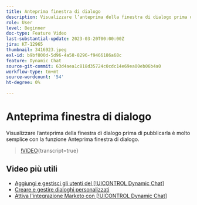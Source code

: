```yaml
---
title: Anteprima finestra di dialogo
description: Visualizzare l’anteprima della finestra di dialogo prima di pubblicarla è molto semplice con la funzione Anteprima finestra di dialogo.
role: User
level: Beginner
doc-type: Feature Video
last-substantial-update: 2023-03-20T00:00:00Z
jira: KT-12965
thumbnail: 3416923.jpeg
exl-id: b9bf800d-5d96-4a58-8296-f9466186a68c
feature: Dynamic Chat
source-git-commit: 63d4aea1c818d35724c0cdc14e69ea00eb06b4a0
workflow-type: tm+mt
source-wordcount: '54'
ht-degree: 0%

---
```


# Anteprima finestra di dialogo

Visualizzare l’anteprima della finestra di dialogo prima di pubblicarla è molto semplice con la funzione Anteprima finestra di dialogo.

>[!VIDEO](https://video.tv.adobe.com/v/3416923/?quality=12&learn=on){transcript=true}

## Video più utili

* [Aggiungi e gestisci gli utenti del [!UICONTROL Dynamic Chat]](user-management.md)
* [Creare e gestire dialoghi personalizzati](dialogue-management.md)
* [Attiva l&#39;integrazione Marketo con [!UICONTROL Dynamic Chat]](marketo-integration.md)
